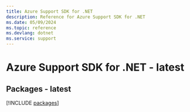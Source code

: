 ```yaml
---
title: Azure Support SDK for .NET
description: Reference for Azure Support SDK for .NET
ms.date: 05/09/2024
ms.topic: reference
ms.devlang: dotnet
ms.service: support
---
```

# Azure Support SDK for .NET - latest
## Packages - latest
[!INCLUDE [packages](support-index.md)]